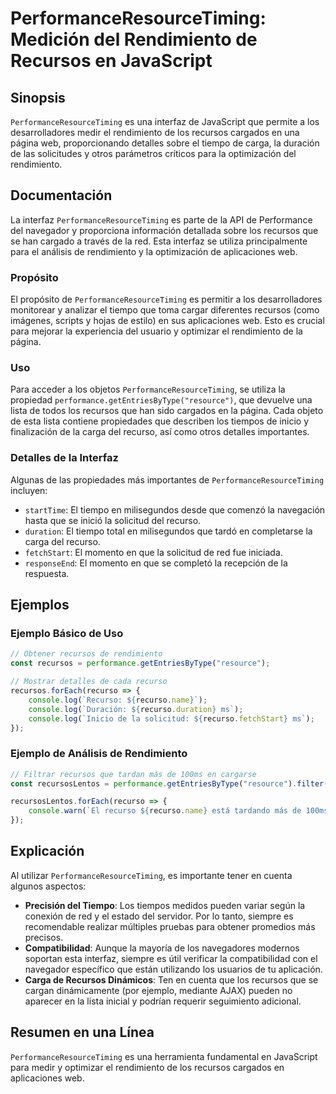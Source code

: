 <!--
Meta Description: # PerformanceResourceTiming: Medición del Rendimiento de Recursos en JavaScript ## Sinopsis `PerformanceResourceTiming` es una interfaz de JavaScript ...
Meta Keywords: que, recurso, recursos, los, del
-->

# PerformanceResourceTiming: Medición del Rendimiento de Recursos en JavaScript

## Sinopsis
`PerformanceResourceTiming` es una interfaz de JavaScript que permite a los desarrolladores medir el rendimiento de los recursos cargados en una página web, proporcionando detalles sobre el tiempo de carga, la duración de las solicitudes y otros parámetros críticos para la optimización del rendimiento.

## Documentación
La interfaz `PerformanceResourceTiming` es parte de la API de Performance del navegador y proporciona información detallada sobre los recursos que se han cargado a través de la red. Esta interfaz se utiliza principalmente para el análisis de rendimiento y la optimización de aplicaciones web.

### Propósito
El propósito de `PerformanceResourceTiming` es permitir a los desarrolladores monitorear y analizar el tiempo que toma cargar diferentes recursos (como imágenes, scripts y hojas de estilo) en sus aplicaciones web. Esto es crucial para mejorar la experiencia del usuario y optimizar el rendimiento de la página.

### Uso
Para acceder a los objetos `PerformanceResourceTiming`, se utiliza la propiedad `performance.getEntriesByType("resource")`, que devuelve una lista de todos los recursos que han sido cargados en la página. Cada objeto de esta lista contiene propiedades que describen los tiempos de inicio y finalización de la carga del recurso, así como otros detalles importantes.

### Detalles de la Interfaz
Algunas de las propiedades más importantes de `PerformanceResourceTiming` incluyen:
- `startTime`: El tiempo en milisegundos desde que comenzó la navegación hasta que se inició la solicitud del recurso.
- `duration`: El tiempo total en milisegundos que tardó en completarse la carga del recurso.
- `fetchStart`: El momento en que la solicitud de red fue iniciada.
- `responseEnd`: El momento en que se completó la recepción de la respuesta.

## Ejemplos
### Ejemplo Básico de Uso
```javascript
// Obtener recursos de rendimiento
const recursos = performance.getEntriesByType("resource");

// Mostrar detalles de cada recurso
recursos.forEach(recurso => {
    console.log(`Recurso: ${recurso.name}`);
    console.log(`Duración: ${recurso.duration} ms`);
    console.log(`Inicio de la solicitud: ${recurso.fetchStart} ms`);
});
```

### Ejemplo de Análisis de Rendimiento
```javascript
// Filtrar recursos que tardan más de 100ms en cargarse
const recursosLentos = performance.getEntriesByType("resource").filter(recurso => recurso.duration > 100);

recursosLentos.forEach(recurso => {
    console.warn(`El recurso ${recurso.name} está tardando más de 100ms en cargar.`);
});
```

## Explicación
Al utilizar `PerformanceResourceTiming`, es importante tener en cuenta algunos aspectos:
- **Precisión del Tiempo**: Los tiempos medidos pueden variar según la conexión de red y el estado del servidor. Por lo tanto, siempre es recomendable realizar múltiples pruebas para obtener promedios más precisos.
- **Compatibilidad**: Aunque la mayoría de los navegadores modernos soportan esta interfaz, siempre es útil verificar la compatibilidad con el navegador específico que están utilizando los usuarios de tu aplicación.
- **Carga de Recursos Dinámicos**: Ten en cuenta que los recursos que se cargan dinámicamente (por ejemplo, mediante AJAX) pueden no aparecer en la lista inicial y podrían requerir seguimiento adicional.

## Resumen en una Línea
`PerformanceResourceTiming` es una herramienta fundamental en JavaScript para medir y optimizar el rendimiento de los recursos cargados en aplicaciones web.